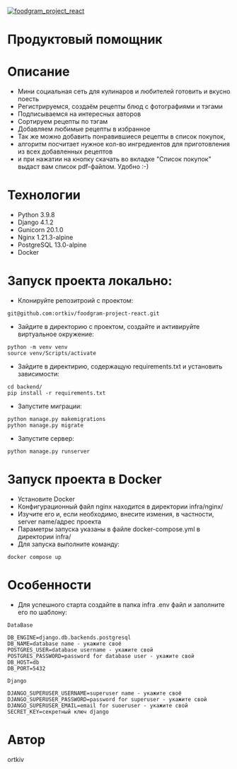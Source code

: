 [![foodgram_project_react](https://github.com/ortkiv/foodgram-project-react/actions/workflows/foodgram_workflow.yml/badge.svg?branch=master)](http//158.160.9.27/admin/)



# Продуктовый помощник

# Описание
- Мини социальная сеть для кулинаров и любителей готовить и вкусно поесть
- Регистрируемся, создаём рецепты блюд с фотографиями и тэгами
- Подписываемся на интересных авторов
- Сортируем рецепты по тэгам
- Добавляем любимые рецепты в избранное
- Так же можно добавить понравившиеся рецепты в список покупок,
- алгоритм посчитает нужное кол-во ингредиентов для приготовления из всех добавленных рецептов
- и при нажатии на кнопку скачать во вкладке "Список покупок" выдаст вам список pdf-файлом. Удобно :-)

# Технологии
- Python 3.9.8 
- Django 4.1.2
- Gunicorn 20.1.0
- Nginx 1.21.3-alpine
- PostgreSQL 13.0-alpine
- Docker

# Запуск проекта локально:

- Клонируйте репозитроий с проектом:
`````
git@github.com:ortkiv/foodgram-project-react.git
`````
- Зайдите в директорию с проектом, создайте и активируйте виртуальное окружение:

`````
python -m venv venv
source venv/Scripts/activate
`````
- Зайдите в директирию, содержащую requirements.txt и установить зависимости:
`````
cd backend/
pip install -r requirements.txt
`````
- Запустите миграции:
`````
python manage.py makemigrations
python manage.py migrate
`````
- Запустите сервер:
`````
python manage.py runserver
`````

# Запуск проекта в Docker

- Установите Docker
- Конфигурационный файл nginx находится в директории infra/nginx/
- Изучите его и, если необходимо, внесите измения, в частности, server name/адрес проекта
- Параметры запуска указаны в файле docker-compose.yml в директории infra/
- Для запуска выполните команду:
`````
docker compose up
`````

# Особенности
- Для успешного старта создайте в папка infra .env файл и заполните его по шаблону: 
`````
DataBase

DB_ENGINE=django.db.backends.postgresql
DB_NAME=database name - укажите своё
POSTGRES_USER=database username - укажите свой
POSTGRES_PASSWORD=password for database user - укажите свой
DB_HOST=db
DB_PORT=5432

Django

DJANGO_SUPERUSER_USERNAME=superuser name - укажите своё
DJANGO_SUPERUSER_PASSWORD=password for superuser - укажите свой
DJANGO_SUPERUSER_EMAIL=email for suoeruser - укажите свой
SECRET_KEY=секретный ключ django
`````

# Автор
ortkiv
